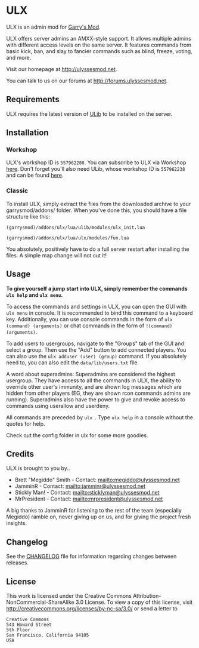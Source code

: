 # ULX
ULX is an admin mod for [Garry's Mod](http://garrysmod.com/).

ULX offers server admins an AMXX-style support. It allows multiple admins with different access levels on the same server.
It features commands from basic kick, ban, and slay to fancier commands such as blind, freeze, voting, and more.

Visit our homepage at http://ulyssesmod.net.

You can talk to us on our forums at http://forums.ulyssesmod.net.

## Requirements
ULX requires the latest version of [ULib](https://github.com/TeamUlysses/ulib) to be installed on the server.

## Installation

### Workshop
ULX's workshop ID is `557962280`. You can subscribe to ULX via Workshop [here](http://steamcommunity.com/sharedfiles/filedetails/?id=557962280).
Don't forget you'll also need ULib, whose workshop ID is `557962238` and can be found [here](http://steamcommunity.com/sharedfiles/filedetails/?id=557962238).

### Classic
To install ULX, simply extract the files from the downloaded archive to your garrysmod/addons/ folder.
When you've done this, you should have a file structure like this:

`(garrysmod)/addons/ulx/lua/ulib/modules/ulx_init.lua`

`(garrysmod)/addons/ulx/lua/ulx/modules/fun.lua`

You absolutely, positively have to do a full server restart after installing the files. A simple map change will not cut it!

## Usage
**To give yourself a jump start into ULX, simply remember the commands `ulx help` and `ulx menu`.**

To access the commands and settings in ULX, you can open the GUI with `ulx menu` in console. It is recommended to bind this command to a keyboard key. Additionally, you can use console commands in the form of `ulx (command) (arguments)` or chat commands in the form of `!(command) (arguments)`.

To add users to usergroups, navigate to the "Groups" tab of the GUI and select a group. Then use the "Add" button to add connected players. You can also use the `ulx adduser (user) (group)` command. If you absolutely need to, you can also edit the `data/lib/users.txt` file.

A word about superadmins: Superadmins are considered the highest usergroup. They have access to all the commands in ULX, the ability to override other user's immunity, and are shown log messages which are hidden from other players (EG, they are shown rcon commands admins are running). Superadmins also have the power to give and revoke access to commands using userallow and userdeny.

All commands are preceded by `ulx `. Type `ulx help` in a console without the quotes for help.

Check out the config folder in ulx for some more goodies.

## Credits
ULX is brought to you by..

* Brett "Megiddo" Smith - Contact: <mailto:megiddo@ulyssesmod.net>
* JamminR - Contact: <mailto:jamminr@ulyssesmod.net>
* Stickly Man! - Contact: <mailto:sticklyman@ulyssesmod.net>
* MrPresident - Contact: <mailto:mrpresident@ulyssesmod.net>

A big thanks to JamminR for listening to the rest of the team (especially Megiddo) ramble on, never giving up on us, and for giving the project fresh insights.

## Changelog
See the [CHANGELOG](CHANGELOG.md) file for information regarding changes between releases.

## License
This work is licensed under the Creative Commons Attribution-NonCommercial-ShareAlike 3.0 License.
To view a copy of this license, visit http://creativecommons.org/licenses/by-nc-sa/3.0/ or send a letter to
```
Creative Commons
543 Howard Street
5th Floor
San Francisco, California 94105
USA
```
